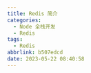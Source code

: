 ```yaml
---
title: Redis 简介
categories:
  - Node 全栈开发
  - Redis
tags:
  - Redis
abbrlink: b507edcd
date: 2023-05-22 08:40:58
---
```


